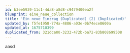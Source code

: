 ```yaml
---
id: b3ee5939-11c1-4da8-a8d8-c9479400ea2f
blueprint: eine_neue_collection
title: 'Ein neue Einzrag (Duplicated) (2) (Duplicated)'
updated_by: f5fe1958-774a-4886-a03e-0b74ece8600a
updated_at: 1675710399
duplicated_from: 321dca00-3232-472b-ba72-83b808699508
---
```

aasd